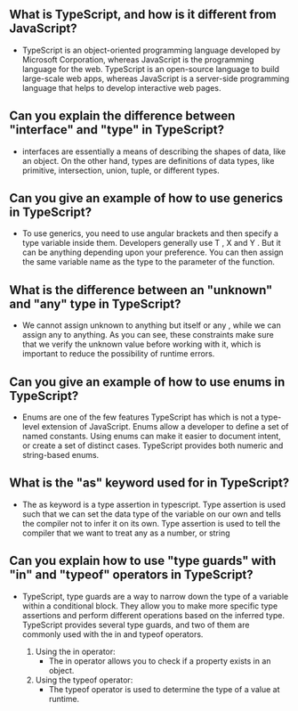 ## What is TypeScript, and how is it different from JavaScript?
- TypeScript is an object-oriented programming language developed by Microsoft Corporation, whereas JavaScript is the programming language for the web. TypeScript is an open-source language to build large-scale web apps, whereas JavaScript is a server-side programming language that helps to develop interactive web pages.

## Can you explain the difference between "interface" and "type" in TypeScript?
- interfaces are essentially a means of describing the shapes of data, like an object. On the other hand, types are definitions of data types, like primitive, intersection, union, tuple, or different types.

## Can you give an example of how to use generics in TypeScript?
- To use generics, you need to use angular brackets and then specify a type variable inside them. Developers generally use T , X and Y . But it can be anything depending upon your preference. You can then assign the same variable name as the type to the parameter of the function.

## What is the difference between an "unknown" and "any" type in TypeScript?
- We cannot assign unknown to anything but itself or any , while we can assign any to anything. As you can see, these constraints make sure that we verify the unknown value before working with it, which is important to reduce the possibility of runtime errors.

## Can you give an example of how to use enums in TypeScript?
- Enums are one of the few features TypeScript has which is not a type-level extension of JavaScript. Enums allow a developer to define a set of named constants. Using enums can make it easier to document intent, or create a set of distinct cases. TypeScript provides both numeric and string-based enums.
 
## What is the "as" keyword used for in TypeScript?
- The as keyword is a type assertion in typescript. Type assertion is used such that we can set the data type of the variable on our own and tells the compiler not to infer it on its own. Type assertion is used to tell the compiler that we want to treat any as a number, or string

## Can you explain how to use "type guards" with "in" and "typeof" operators in TypeScript?
- TypeScript, type guards are a way to narrow down the type of a variable within a conditional block. They allow you to make more specific type assertions and perform different operations based on the inferred type. TypeScript provides several type guards, and two of them are commonly used with the in and typeof operators.
   
   1. Using the in operator:
       - The in operator allows you to check if a property exists in an object. 
   2. Using the typeof operator:
        - The typeof operator is used to determine the type of a value at runtime.    